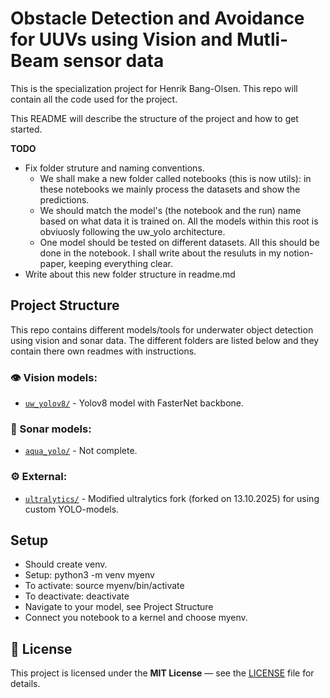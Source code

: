 # Obstacle Detection and Avoidance for UUVs using Vision and Mutli-Beam sensor data

This is the specialization project for Henrik Bang-Olsen. This repo will contain all the code used for the project.

This README will describe the structure of the project and how to get started.


**TODO**
- Fix folder struture and naming conventions. 
    - We shall make a new folder called notebooks (this is now utils): in these notebooks we mainly process the datasets and show the predictions. 
    - We should match the model's (the notebook and the run) name based on what data it is trained on. All the models within this root is obviuosly following the uw_yolo architecture. 
    - One model should be tested on different datasets. All this should be done in the notebook. I shall write about the resuluts in my notion-paper, keeping everything clear. 
- Write about this new folder structure in readme.md

## Project Structure
This repo contains different models/tools for underwater object detection using vision and sonar data. The different folders are listed below and they contain there own readmes with instructions. 

### 👁️ Vision models:
- [`uw_yolov8/`](uw_yolov8) - Yolov8 model with FasterNet backbone.

### 🛜 Sonar models:
- [`aqua_yolo/`](aqua_yolo) - Not complete.

### ⚙️ External:

- [`ultralytics/`](ultralytics) - Modified ultralytics fork (forked on 13.10.2025) for using custom YOLO-models.
         




## Setup

- Should create venv. 
- Setup: python3 -m venv myenv
- To activate: source myenv/bin/activate 
- To deactivate: deactivate
- Navigate to your model, see Project Structure
- Connect you notebook to a kernel and choose myenv. 


## 🧾 License
This project is licensed under the **MIT License** — see the [LICENSE](LICENSE) file for details.

